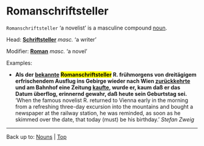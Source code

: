 # Romanschriftsteller

`Romanschriftsteller` ‘a novelist’ is a masculine compound [noun](../../index.md).

Head: **[Schriftsteller](../../s/sc/Schriftsteller.md)** *masc.* ‘a writer’

Modifier: **[Roman](Roman.md)** *masc.* ‘a novel’

Examples:
- **Als der [bekannte](../../../adjectives/b/be/bekannt.md) <mark>Romanschriftsteller</mark> R. frühmorgens von dreitägigem erfrischendem Ausflug ins Gebirge wieder nach Wien [zurückkehrte](../../../verbs/z/zu/zurueckkehren.md) und am Bahnhof eine Zeitung [kaufte](../../../verbs/k/ka/kaufen.md), wurde er, kaum daß er das Datum überflog, erinnernd gewahr, daß heute sein Geburtstag sei.** ‘When the famous novelist R. returned to Vienna early in the morning from a refreshing three-day excursion into the mountains and bought a newspaper at the railway station, he was reminded, as soon as he skimmed over the date, that today (must) be his birthday.’ *Stefan Zweig*

----

Back up to: [Nouns](../../index.md) | [Top](../../../index.md)
